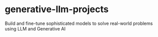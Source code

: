 # generative-llm-projects
Build and fine-tune sophisticated models to solve real-world problems using LLM and Generative AI

